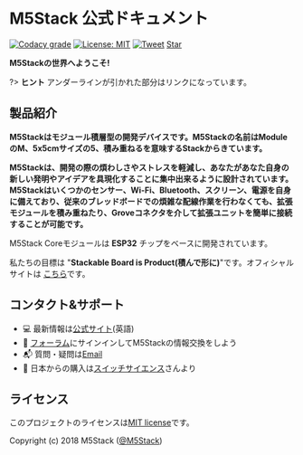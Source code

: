 # M5Stack 公式ドキュメント

[![Codacy grade](https://img.shields.io/codacy/grade/860d40719cbd4e0f91e145b87ec7c29a.svg?style=flat-square)](https://www.codacy.com/app/watson8544/M5Stack-Documentation-docsify?utm_source=github.com&amp;utm_medium=referral&amp;utm_content=watson8544/M5Stack-Documentation-docsify&amp;utm_campaign=Badge_Grade)
[![License: MIT](https://img.shields.io/badge/License-MIT-yellow.svg?style=flat-square)](https://github.com/watson8544/M5Stack-Documentation-docsify/blob/master/LICENSE)
[![Tweet](https://img.shields.io/twitter/url/http/shields.io.svg?style=social)](https://twitter.com/intent/tweet?url=https%3A%2F%2Fgithub.com%2Fjhildenbiddle%2Fdocsify-themeable&hashtags=css,docsify,developers,frontend)
<a class="github-button" href="https://github.com/m5stack/m5-docs" data-icon="octicon-star" data-show-count="true" aria-label="Star M5Stack/m5-docs on GitHub">Star</a>

**M5Stackの世界へようこそ!**

?> **ヒント** アンダーラインが引かれた部分はリンクになっています。

<!-- <figure class="thumbnails">
    <img src="assets/img/m5stack.png" alt="Screenshot of coverpage" title="Cover page">
</figure> -->

## 製品紹介

**M5Stackはモジュール積層型の開発デバイスです。M5Stackの名前はModuleのM、5x5cmサイズの5、積み重ねるを意味するStackからきています。**

**M5Stackは、開発の際の煩わしさやストレスを軽減し、あなたがあなた自身の新しい発明やアイデアを具現化することに集中出来るように設計されています。M5Stackはいくつかのセンサー、Wi-Fi、Bluetooth、スクリーン、電源を自身に備えており、従来のブレッドボードでの煩雑な配線作業を行わなくても、拡張モジュールを積み重ねたり、Groveコネクタを介して拡張ユニットを簡単に接続することが可能です。**

M5Stack Coreモジュールは **ESP32** チップをベースに開発されています。

私たちの目標は "**Stackable Board is Product(積んで形に)**"です。オフィシャルサイトは [こちら](www.m5stack.com)です。

<!-- <figure class="thumbnails">
    <img src="assets/img/transport.gif" alt="Screenshot of coverpage" title="Cover page">
</figure> -->

<!--
|<img src="https://github.com/m5stack/m5-docs/tree/master/docs/assets/img/introduction_pics/product-documents.jpg"> | <img src="https://github.com/m5stack/m5-docs/tree/master/docs/assets/img/introduction_pics/m5-awesome.jpg"> |
|:---:|:---:|
|[製品ドキュメント](ja/product_documents_ja) | [M5Stack 応用例](ja/m5stack_cases_ja) |

|<img src="https://github.com/m5stack/m5-docs/tree/master/docs/assets/img/introduction_pics/m5-api-reference.jpg"> | <img src="https://github.com/m5stack/m5-docs/tree/master/docs/assets/img/introduction_pics/FAQ.jpg">|
|:---:|:---:|
|[API リファレンス](ja/api_reference_ja) | [よくある質問](ja/faq_ja)| -->

## コンタクト&サポート

- :computer: 最新情報は[公式サイト](http://www.m5stack.com)(英語)
- :busts_in_silhouette: [フォーラム](http://forum.m5stack.com)にサインインしてM5Stackの情報交換をしよう
- :mailbox_with_mail: 質問・疑問は[Email](mailto:tech@m5stack.com)
- :convenience_store: 日本からの購入は[スイッチサイエンス](https://www.switch-science.com/catalog/list/770/)さんより

## ライセンス

このプロジェクトのライセンスは[MIT license](https://github.com/watson8544/M5Stack-Documentation-docsify/blob/master/LICENSE)です。

Copyright (c) 2018 M5Stack ([@M5Stack](https://twitter.com/M5Stack))

<!-- GitHub Buttons -->
<script async defer src="https://buttons.github.io/buttons.js"></script>
